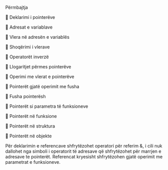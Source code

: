 Përmbajtja

   Deklarimi i pointerëve
  
   Adresat e variablave
 
  Vlera në adresën e variablës
 
  Shoqërimi i vlerave
  
   Operatorët inverzë
  
   Llogaritjet përmes pointerëve
  
   Operimi me vlerat e pointerëve
 
  Pointerët gjatë operimit me fusha
 
  Fusha pointerësh
  
   Pointerët si parametra të funksioneve
 
  Pointerët në funksione
 
  Pointerët në struktura
  
   Pointerët në objekte

Për deklarimin e referencave shfrytëzohet operatori për referim &,
i cili nuk dallohet nga simboli i operatorit të adresave që shfrytëzohet
për marrjen e adresave te pointerët.
Referencat kryesisht shfrytëzohen gjatë operimit me parametrat e
funksioneve.
